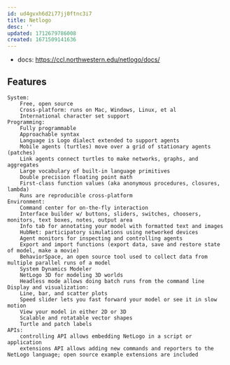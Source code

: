 ```yaml
---
id: ud4gvxh6d2i77jj0ftnc3i7
title: Netlogo
desc: ''
updated: 1712679786008
created: 1671509141636
---
```


- docs: https://ccl.northwestern.edu/netlogo/docs/


## Features


    System:
        Free, open source
        Cross-platform: runs on Mac, Windows, Linux, et al
        International character set support
    Programming:
        Fully programmable
        Approachable syntax
        Language is Logo dialect extended to support agents
        Mobile agents (turtles) move over a grid of stationary agents (patches)
        Link agents connect turtles to make networks, graphs, and aggregates
        Large vocabulary of built-in language primitives
        Double precision floating point math
        First-class function values (aka anonymous procedures, closures, lambda)
        Runs are reproducible cross-platform
    Environment:
        Command center for on-the-fly interaction
        Interface builder w/ buttons, sliders, switches, choosers, monitors, text boxes, notes, output area
        Info tab for annotating your model with formatted text and images
        HubNet: participatory simulations using networked devices
        Agent monitors for inspecting and controlling agents
        Export and import functions (export data, save and restore state of model, make a movie)
        BehaviorSpace, an open source tool used to collect data from multiple parallel runs of a model
        System Dynamics Modeler
        NetLogo 3D for modeling 3D worlds
        Headless mode allows doing batch runs from the command line
    Display and visualization:
        Line, bar, and scatter plots
        Speed slider lets you fast forward your model or see it in slow motion
        View your model in either 2D or 3D
        Scalable and rotatable vector shapes
        Turtle and patch labels
    APIs:
        controlling API allows embedding NetLogo in a script or application
        extensions API allows adding new commands and reporters to the NetLogo language; open source example extensions are included
